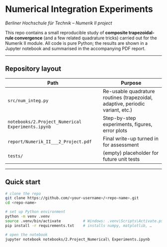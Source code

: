 # Numerical Integration Experiments
_Berliner Hochschule für Technik – Numerik II project_

This repo contains a small reproducible study of **composite trapezoidal-rule convergence** (and a few related quadrature tricks) carried out for the Numerik II module.  All code is pure Python; the results are shown in a Jupyter notebook and summarised in the accompanying PDF report.

---

## Repository layout

| Path | Purpose |
|------|---------|
| `src/num_integ.py` | Re-usable quadrature routines (trapezoidal, adaptive, periodic variant, etc.) |
| `notebooks/2.Project_Numerical Experiments.ipynb` | Step-by-step experiments, figures, error plots |
| `report/Numerik_II___2_Project.pdf` | Final write-up turned in for assessment |
| `tests/` | (empty) placeholder for future unit tests |

---

## Quick start

```bash
# clone the repo
git clone https://github.com/<your-username>/<repo-name>.git
cd <repo-name>

# set up Python environment
python -m venv .venv
source .venv/bin/activate          # Windows: .venv\Scripts\Activate.ps1
pip install -r requirements.txt    # installs numpy, matplotlib, …

# open the notebook
jupyter notebook notebooks/2.Project_Numerical\ Experiments.ipynb
